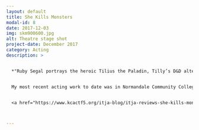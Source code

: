 ```yaml
---
layout: default
title: She Kills Monsters
modal-id: 8
date: 2017-12-03
img: skm900600.jpg
alt: Theatre stage shot
project-date: December 2017
category: Acting
description: >


  *"Ruby Segal portrays the heroic Tilius the Paladin, Tilly’s D&D alter ego, perfectly. She’s quirky, skipping about the stage in full armor, but retains the youth that her character never got the chance to grow out of. Segal also shines in moments where the play’s comedy slows down into heartfelt moments of drama."*


  My most recent acting work to date was in Normandale Community College Theatre's production of "She Kills Monsters", a kick-ass contemporary one act play about Dungeons & Dragons. I played the leading role of Tilly Evans/ Tillius the Paladin, the younger sister of Agnes Evans who tragically died at age 16 and whom her sister is now getting to magically reconnect with through Tilly's old D&D games. It was so much fun being decked out in full armor, kicking ass and slaying monsters left & right with intricate stage combat and sword work. My performance earned me a nomination for the Irene Ryans Acting scholarship competition, awarded through the Kennedy Center for Performing Arts College Theatre Festival. The production also earned an encore performance in Des Moines at the Region 5 Kennedy Center College Theatre festival for an audience for 1,200.


  <a href="https://www.kcactf5.org/itja-blog/itja-reviews-she-kills-monsters-antigone-gruesome-playground-injuries" target="_blank">Reviews and recognition here</a>



---
```

